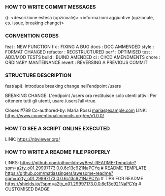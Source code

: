 ### HOW TO WRITE COMMIT MESSAGES

<tipo>(<ambito>): <descrizione breve>
<riga vuota>
<descrizione estesa (opzionale)>
<riga vuota>
<informazioni aggiuntive (opzionale, es. issue, breaking change)>


### CONVENTION CODES
feat : NEW FUNCTION
fix : FIXING A BUG
docs : DOC AMMENDED
style : FORMAT CHANGED
refactor : RECSTRUCTURED
perf : OPTIMISED
test : ADD/MOD TESTS
build : BUIND AMENDED
ci : CI/CD AMENDMENTS
chore : ORDINARY MANTEINANCE
revert : REVERSING A PREVIOUS COMMIT


### STRUCTURE DESCRIPTION
feat(api): introduce breaking change nell'endpoint /users

BREAKING CHANGE: L'endpoint /users ora restituisce solo utenti attivi.
Per ottenere tutti gli utenti, usare /users?all=true.

Closes #789
Co-authored-by: Maria Rossi <maria@example.com>
LINK: https://www.conventionalcommits.org/en/v1.0.0/


### HOW TO SEE A SCRIPT ONLINE EXECUTED
LINK: https://nbviewer.org/

### HOW TO WRITE A README FILE PROPERLY
LINKS: https://github.com/othneildrew/Best-README-Template?spm=a2ty_o01.29997173.0.0.6c13c921NaPCYq     # README TEMPLATE
https://github.com/matiassingers/awesome-readme?spm=a2ty_o01.29997173.0.0.6c13c921NaPCYq                # TIPS FOR README
https://shields.io/?spm=a2ty_o01.29997173.0.0.6c13c921NaPCYq                                            # CUSTOMISED BADGE
